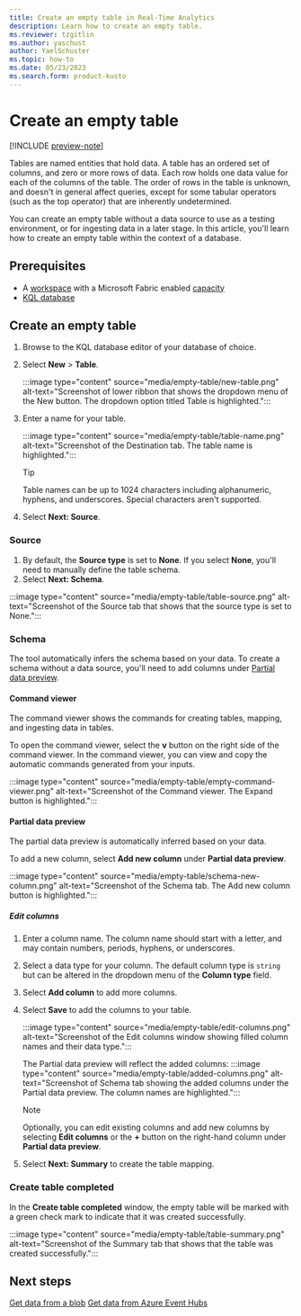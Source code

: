 ```yaml
---
title: Create an empty table in Real-Time Analytics
description: Learn how to create an empty table.
ms.reviewer: tzgitlin
ms.author: yaschust
author: YaelSchuster
ms.topic: how-to
ms.date: 05/23/2023
ms.search.form: product-kusto
---
```


# Create an empty table

[!INCLUDE [preview-note](../includes/preview-note.md)]

Tables are named entities that hold data. A table has an ordered set of columns, and zero or more rows of data. Each row holds one data value for each of the columns of the table. The order of rows in the table is unknown, and doesn't in general affect queries, except for some tabular operators (such as the top operator) that are inherently undetermined.

You can create an empty table without a data source to use as a testing environment, or for ingesting data in a later stage. In this article, you'll learn how to create an empty table within the context of a database.

## Prerequisites

* A [workspace](../get-started/create-workspaces.md) with a Microsoft Fabric enabled [capacity](../enterprise/licenses.md#capacity)
* [KQL database](create-database.md)

## Create an empty table

1. Browse to the KQL database editor of your database of choice.
1. Select **New** > **Table**.

    :::image type="content" source="media/empty-table/new-table.png" alt-text="Screenshot of lower ribbon that shows the dropdown menu of the New button. The dropdown option titled Table is highlighted.":::

1. Enter a name for your table.

    :::image type="content" source="media/empty-table/table-name.png" alt-text="Screenshot of the Destination tab. The table name is highlighted.":::

    > [!TIP]
    > Table names can be up to 1024 characters including alphanumeric, hyphens, and underscores. Special characters aren't supported.

1. Select **Next: Source**.

### Source

1. By default, the **Source type** is set to **None**. If you select **None**, you'll need to manually define the table schema.
1. Select **Next: Schema**.

:::image type="content" source="media/empty-table/table-source.png" alt-text="Screenshot of the Source tab that shows that the source type is set to None.":::

### Schema

The tool automatically infers the schema based on your data. To create a schema without a data source, you'll need to add columns under [Partial data preview](#partial-data-preview).

#### Command viewer

The command viewer shows the commands for creating tables, mapping, and ingesting data in tables.

To open the command viewer, select the **v** button on the right side of the command viewer. In the command viewer, you can view and copy the automatic commands generated from your inputs.

:::image type="content" source="media/empty-table/empty-command-viewer.png" alt-text="Screenshot of the Command viewer. The Expand button is highlighted.":::

#### Partial data preview

The partial data preview is automatically inferred based on your data.

To add a new column, select **Add new column** under **Partial data preview**.

:::image type="content" source="media/empty-table/schema-new-column.png" alt-text="Screenshot of the Schema tab. The Add new column button is highlighted.":::

##### Edit columns

1. Enter a column name. The column name should start with a letter, and may contain numbers, periods, hyphens, or underscores.
1. Select a data type for your column. The default column type is `string` but can be altered in the dropdown menu of the **Column type** field.
1. Select **Add column** to add more columns.
1. Select **Save** to add the columns to your table.

    :::image type="content" source="media/empty-table/edit-columns.png" alt-text="Screenshot of  the Edit columns window showing filled column names and their data type.":::

    The Partial data preview  will reflect the added columns:
    :::image type="content" source="media/empty-table/added-columns.png" alt-text="Screenshot of Schema tab showing the added columns under the Partial data preview. The column names are highlighted.":::

    > [!NOTE]
    > Optionally, you can edit existing columns and  add new columns by selecting **Edit columns** or the **+** button on the right-hand column under **Partial data preview**.

1. Select **Next: Summary** to create the table mapping.

### Create table completed

In the **Create table completed** window, the empty table will be marked with a green check mark to indicate that it was created successfully.

:::image type="content" source="media/empty-table/table-summary.png" alt-text="Screenshot of the Summary tab that shows that the table was created successfully.":::

## Next steps

[Get data from a blob](get-data-blob.md)
[Get data from Azure Event Hubs](get-data-event-hub.md)
